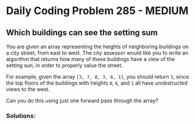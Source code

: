 # Daily Coding Problem 285 - MEDIUM
## Which buildings can see the setting sum

You are given an array representing the heights of neighboring buildings on
a city street, from east to west. The city assessor would like you to write an 
algorithm that returns how many of these buildings have a view of the setting sun,
in order to properly value the street.

For example, given the array `[3, 7, 8, 3, 6, 1]`, you should return `3`, since
the top floors of the buildings with heights `8`, `6`, and `1` all have unobstructed
views to the west.

Can you do this using just one forward pass through the array?


### Solutions:
